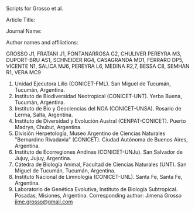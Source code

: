 Scripts for Grosso et al.

Article Title: 

Journal Name: 	

Author names and affiliations:

GROSSO J1, FRATANI J1, FONTANARROSA G2, CHULIVER PEREYRA M3, DUPORT-BRU AS1, SCHNEIDER RG4, CASAGRANDA MD1, FERRARO DP5, VICENTE N1, SALICA MJ6, PEREYRA L6, MEDINA R2,7, BESSA C8, SEMHAN R1, VERA MC9
1. Unidad Ejecutora Lillo (CONICET-FML). San Miguel de Tucumán, Tucumán, Argentina.
2. Instituto de Biodiversidad Neotropical (CONICET-UNT). Yerba Buena, Tucumán, Argentina.
3. Instituto de Bio y Geociencias del NOA (CONICET-UNSA). Rosario de Lerma, Salta, Argentina.
4. Instituto de Diversidad y Evolución Austral (CENPAT-CONICET). Puerto Madryn, Chubut, Argentina.
5. División Herpetología, Museo Argentino de Ciencias Naturales "Bernardino Rivadavia" (CONICET). Ciudad Autónoma de Buenos Aires, Argentina.
6. Instituto de Ecorregiones Andinas (CONICET-UNJu). San Salvador de Jujuy, Jujuy, Argentina.
7. Cátedra de Biología Animal, Facultad de Ciencias Naturales (UNT). San Miguel de Tucumán, Tucumán, Argentina.
8. Instituto Nacional de Limnología (CONICET-UNL). Santa Fe, Santa Fe, Argentina.
9. Laboratorio de Genética Evolutiva, Instituto de Biología Subtropical. Posadas, Misiones, Argentina.
Corresponding author: Jimena Grosso jime.grosso@gmail.com

